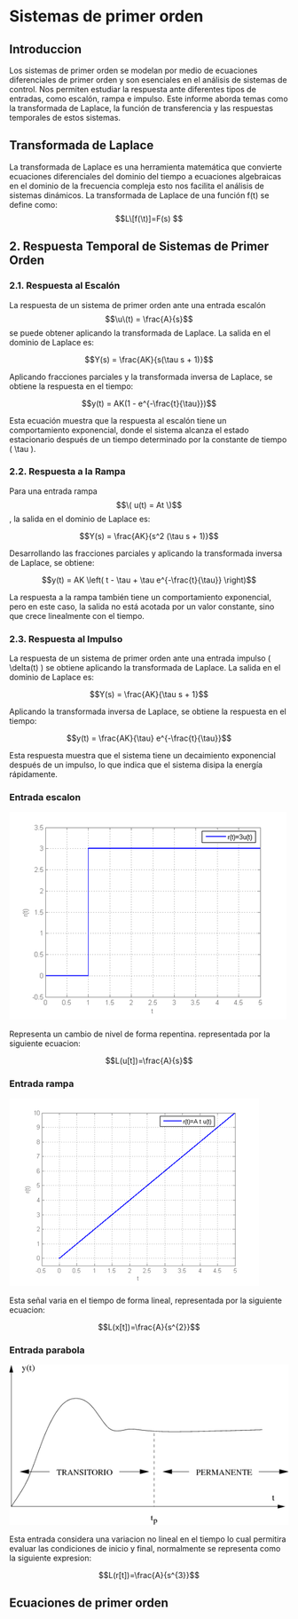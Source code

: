 # Sistemas de primer orden
## Introduccion
Los sistemas de primer orden se modelan por medio de ecuaciones diferenciales de primer orden y son esenciales en el análisis de sistemas de control. Nos permiten estudiar la respuesta ante diferentes tipos de entradas, como escalón, rampa e impulso. Este informe aborda temas como la transformada de Laplace, la función de transferencia y las respuestas temporales de estos sistemas.
## Transformada de Laplace
La transformada de Laplace es una herramienta matemática que convierte ecuaciones diferenciales del dominio del tiempo a ecuaciones algebraicas en el dominio de la frecuencia compleja esto nos facilita el análisis de sistemas dinámicos. La transformada de Laplace de una función f(t) se define como:
$$L\[f(\t)]=F(s) $$
## 2. Respuesta Temporal de Sistemas de Primer Orden

### 2.1. Respuesta al Escalón

La respuesta de un sistema de primer orden ante una entrada escalón $$\u\(t) = \frac{A}{s}$$ se puede obtener aplicando la transformada de Laplace. La salida en el dominio de Laplace es:

$$Y(s) = \frac{AK}{s(\tau s + 1)}$$


Aplicando fracciones parciales y la transformada inversa de Laplace, se obtiene la respuesta en el tiempo:

$$y(t) = AK(1 - e^{-\frac{t}{\tau}})$$

Esta ecuación muestra que la respuesta al escalón tiene un comportamiento exponencial, donde el sistema alcanza el estado estacionario después de un tiempo determinado por la constante de tiempo \( \tau \).

### 2.2. Respuesta a la Rampa

Para una entrada rampa $$\( u(t) = At \)$$, la salida en el dominio de Laplace es:

$$Y(s) = \frac{AK}{s^2 (\tau s + 1)}$$

Desarrollando las fracciones parciales y aplicando la transformada inversa de Laplace, se obtiene:


$$y(t) = AK \left( t - \tau + \tau e^{-\frac{t}{\tau}} \right)$$


La respuesta a la rampa también tiene un comportamiento exponencial, pero en este caso, la salida no está acotada por un valor constante, sino que crece linealmente con el tiempo.

### 2.3. Respuesta al Impulso

La respuesta de un sistema de primer orden ante una entrada impulso \( \delta(t) \) se obtiene aplicando la transformada de Laplace. La salida en el dominio de Laplace es:

$$Y(s) = \frac{AK}{\tau s + 1}$$

Aplicando la transformada inversa de Laplace, se obtiene la respuesta en el tiempo:

$$y(t) = \frac{AK}{\tau} e^{-\frac{t}{\tau}}$$

Esta respuesta muestra que el sistema tiene un decaimiento exponencial después de un impulso, lo que indica que el sistema disipa la energía rápidamente.
### Entrada escalon


![](500px-Escalon_mod.png)


Representa un cambio de nivel de forma repentina. representada por la siguiente ecuacion:

$$L(u[t])=\frac{A}{s}$$

### Entrada rampa


![](450px-Rampa_mod.png)


Esta señal varia en el tiempo de forma lineal, representada por la siguiente ecuacion:

$$L(x[t])=\frac{A}{s^{2}}$$

### Entrada parabola
![](capitulo60x.png)

Esta entrada  considera una variacion no lineal en el tiempo lo cual permitira evaluar las condiciones de inicio y final, normalmente se representa como la siguiente expresion:

$$L(r[t])=\frac{A}{s^{3}}$$

## Ecuaciones de primer orden
